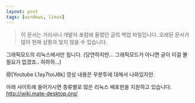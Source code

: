 ```yaml
---
layout: post
tags: [windows, linux]
---
```


> 이 문서는 가리사니 개발자 포럼에 올렸던 글의 백업 파일입니다.
오래된 문서가 많아 현재 상황과 맞지 않을 수 있습니다.


그래픽모드의 리눅스에서만 됩니다.
(당연하지만... 그래픽모드가 아니면 굳이 이걸 볼 필요가 없겠죠.. 하하하...)

@[Youtube L1ay7toiJ6k]
영상 내용은 우분투에 대해서 나와있지만.

아래 사이트에 들어가시면 종류별로 많은 리눅스 배포판을 지원하고 있습니다.
http://wiki.mate-desktop.org/